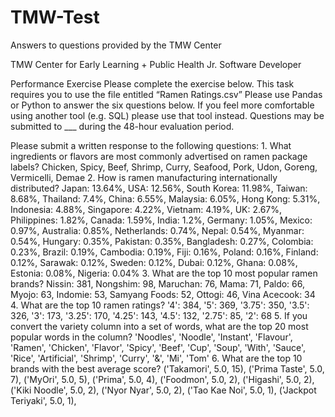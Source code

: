 # TMW-Test
Answers to questions provided by the TMW Center

TMW Center for Early Learning + Public Health
	Jr. Software Developer

Performance Exercise
Please complete the exercise below. This task requires you to use the file entitled “Ramen Ratings.csv”
Please use Pandas or Python to answer the six questions below. If you feel more comfortable using another tool (e.g. SQL) please use that tool instead.
Questions may be submitted to ___ during the 48-hour evaluation period.

Please submit a written response to the following questions:
	1. What ingredients or flavors are most commonly advertised on ramen package labels?
		Chicken, Spicy, Beef, Shrimp, Curry, Seafood, Pork, Udon, Goreng, Vermicelli, Demae
	2. How is ramen manufacturing internationally distributed?
		Japan: 13.64%, USA: 12.56%, South Korea: 11.98%, Taiwan: 8.68%, Thailand: 7.4%, China: 6.55%, Malaysia: 6.05%, Hong Kong: 5.31%, Indonesia: 4.88%, Singapore: 4.22%, Vietnam: 4.19%, UK: 2.67%, Philippines: 1.82%, Canada: 1.59%, India: 1.2%, Germany: 1.05%, Mexico: 0.97%, Australia: 0.85%, Netherlands: 0.74%, Nepal: 0.54%, Myanmar: 0.54%, Hungary: 0.35%, Pakistan: 0.35%, Bangladesh: 0.27%, Colombia: 0.23%, Brazil: 0.19%, Cambodia: 0.19%, Fiji: 0.16%, Poland: 0.16%, Finland: 0.12%, Sarawak: 0.12%, Sweden: 0.12%, Dubai: 0.12%, Ghana: 0.08%, Estonia: 0.08%, Nigeria: 0.04%
	3. What are the top 10 most popular ramen brands?
		Nissin: 381, Nongshim: 98, Maruchan: 76, Mama: 71, Paldo: 66, Myojo: 63, Indomie: 53, Samyang Foods: 52, Ottogi: 46, Vina Acecook: 34
	4. What are the top 10 ramen ratings?
		'4': 384, '5': 369, '3.75': 350, '3.5': 326, '3': 173, '3.25': 170, '4.25': 143, '4.5': 132, '2.75': 85, '2': 68
	5. If you convert the variety column into a set of words, what are the top 20 most popular words in the column?
		'Noodles', 'Noodle', 'Instant', 'Flavour', 'Ramen', 'Chicken', 'Flavor', 'Spicy', 'Beef', 'Cup', 'Soup', 'With', 'Sauce', 'Rice', 'Artificial', 'Shrimp', 'Curry', '&', 'Mi', 'Tom'
	6. What are the top 10 brands with the best average score?
		('Takamori', 5.0, 15), ('Prima Taste', 5.0, 7), ('MyOri', 5.0, 5), ('Prima', 5.0, 4), ('Foodmon', 5.0, 2), ('Higashi', 5.0, 2), ('Kiki Noodle', 5.0, 2), ('Nyor Nyar', 5.0, 2), ('Tao Kae Noi', 5.0, 1), ('Jackpot Teriyaki', 5.0, 1), 
		

